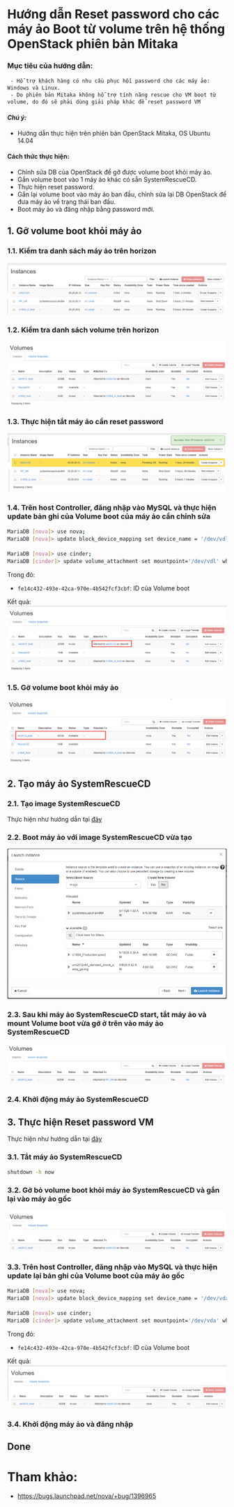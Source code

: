 # Hướng dẫn Reset password cho các máy ảo Boot từ volume trên hệ thống OpenStack phiên bản Mitaka
### Mục tiêu của hướng dẫn:
```
 - Hỗ trợ khách hàng có nhu cầu phục hồi password cho các máy ảo: Windows và Linux.
 - Do phiên bản Mitaka không hỗ trợ tính năng rescue cho VM boot từ volume, do đó sẽ phải dùng giải pháp khác để reset password VM
```

#### <i>Chú ý: </i>
 - Hướng dẫn thực hiện trên phiên bản OpenStack Mitaka, OS Ubuntu 14.04

#### Cách thức thực hiện: 
 - Chỉnh sửa DB của OpenStack để gỡ được volume boot khỏi máy ảo.
 - Gắn volume boot vào 1 máy ảo khác có sẵn SystemRescueCD.
 - Thực hiện reset password.
 - Gắn lại volume boot vào máy ảo ban đầu, chỉnh sửa lại DB OpenStack để đưa máy ảo về trạng thái ban đầu.
 - Boot máy ảo và đăng nhập bằng password mới.


## 1. Gỡ volume boot khỏi máy ảo
### 1.1. Kiểm tra danh sách máy ảo trên horizon
![resetpassword](/images/resetpassword/rp_9.png)

### 1.2. Kiểm tra danh sách volume trên horizon
![resetpassword](/images/resetpassword/rp_10.png)

### 1.3. Thực hiện tắt máy ảo cần reset password
![resetpassword](/images/resetpassword/rp_11.png)

### 1.4. Trên host Controller, đăng nhập vào MySQL và thực hiện update bản ghi của Volume boot của máy ảo cần chỉnh sửa
```sh
MariaDB [nova]> use nova;
MariaDB [nova]> update block_device_mapping set device_name = '/dev/vdl', boot_index=1 where volume_id = 'fe14c432-493e-42ca-970e-4b542fcf3cbf' and deleted = 0;       

MariaDB [nova]> use cinder;
MariaDB [cinder]> update volume_attachment set mountpoint='/dev/vdl' where volume_id ='fe14c432-493e-42ca-970e-4b542fcf3cbf' and deleted=0;
```
Trong đó:
 - `fe14c432-493e-42ca-970e-4b542fcf3cbf`: ID của Volume boot

Kết quả:
![resetpassword](/images/resetpassword/rp_12.png)

### 1.5. Gỡ volume boot khỏi máy ảo
![resetpassword](/images/resetpassword/rp_14.png)


## 2. Tạo máy ảo SystemRescueCD
### 2.1. Tạo image SystemRescueCD
Thực hiện như hướng dẫn tại [đây](https://github.com/VNPT-SmartCloud-System/DongGoiImage_OpenStack/blob/master/docs/Huongdan_ResetPasswordVM_SystemRescueCD.md#1-systemrescuecd)

### 2.2. Boot máy ảo với image SystemRescueCD vừa tạo
![resetpassword](/images/resetpassword/rp_13.png)

### 2.3. Sau khi máy ảo SystemRescueCD start, tắt máy ảo và mount Volume boot vừa gỡ ở trên vào máy ảo SystemRescueCD
![resetpassword](/images/resetpassword/rp_15.png)

### 2.4. Khởi động máy ảo SystemRescueCD


## 3. Thực hiện Reset password VM
Thực hiện như hướng dẫn tại [đây](https://github.com/longsube/DongGoiImage_OpenStack/blob/master/docs/Huongdan_ResetPasswordVM_SystemRescueCD.md#3-th%E1%BB%B1c-hi%E1%BB%87n-reset-password-vm)

### 3.1. Tắt máy ảo SystemRescueCD
```sh
shutdown -h now
```

### 3.2. Gỡ bỏ volume boot khỏi máy ảo SystemRescueCD và gắn lại vào máy ảo gốc
![resetpassword](/images/resetpassword/rp_16.png)

### 3.3. Trên host Controller, đăng nhập vào MySQL và thực hiện update lại bản ghi của Volume boot của máy ảo gốc
```sh
MariaDB [nova]> use nova;
MariaDB [nova]> update block_device_mapping set device_name = '/dev/vda', boot_index=1 where volume_id = 'fe14c432-493e-42ca-970e-4b542fcf3cbf' and deleted = 0;       

MariaDB [nova]> use cinder;
MariaDB [cinder]> update volume_attachment set mountpoint='/dev/vda' where volume_id ='fe14c432-493e-42ca-970e-4b542fcf3cbf' and deleted=0;
```
Trong đó:
 - `fe14c432-493e-42ca-970e-4b542fcf3cbf`: ID của Volume boot

Kết quả:
![resetpassword](/images/resetpassword/rp_17.png)

### 3.4. Khởi động máy ảo và đăng nhập

## Done

# Tham khảo:
- https://bugs.launchpad.net/nova/+bug/1396965

